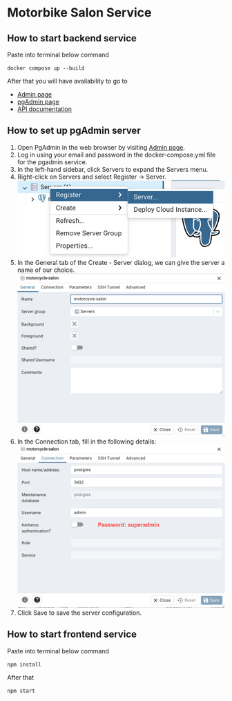 # Motorbike Salon Service

## How to start backend service
Paste into terminal below command
  ```
  docker compose up --build
  ```

After that you will have availability to go to 
- [Admin page](https://localhost:3001/admin)
- [pgAdmin page](https://localhost:5050)
- [API documentation](https://localhost:3001/api)
  
## How to set up pgAdmin server
1. Open PgAdmin in the web browser by visiting [Admin page](https://localhost:3001/admin).
2. Log in using your email and password in the docker-compose.yml file for the pgadmin service.
3. In the left-hand sidebar, click Servers to expand the Servers menu.
4. Right-click on Servers and select Register -> Server.
![General pgadmin server settings page](/images/create-server.png)
5. In the General tab of the Create - Server dialog, we can give the server a name of our choice.
![General pgadmin server settings page](/images/general.png)
6. In the Connection tab, fill in the following details:
![General pgadmin server settings page](/images/connection.png)
7. Click Save to save the server configuration.

## How to start frontend service
Paste into terminal below command
  ```
  npm install
  ```
After that
  ```
  npm start
  ```
